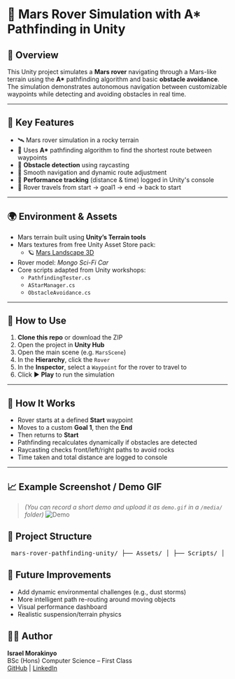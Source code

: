 # 🚀 Mars Rover Simulation with A* Pathfinding in Unity

## 🎯 Overview

This Unity project simulates a **Mars rover** navigating through a Mars-like terrain using the **A\*** pathfinding algorithm and basic **obstacle avoidance**. The simulation demonstrates autonomous navigation between customizable waypoints while detecting and avoiding obstacles in real time.

---

## 🧠 Key Features

- 🛰️ Mars rover simulation in a rocky terrain
- 🌌 Uses **A\*** pathfinding algorithm to find the shortest route between waypoints
- 🧱 **Obstacle detection** using raycasting
- 🤖 Smooth navigation and dynamic route adjustment
- 🧾 **Performance tracking** (distance & time) logged in Unity's console
- 🔁 Rover travels from start → goal1 → end → back to start

---

## 🌍 Environment & Assets

- Mars terrain built using **Unity’s Terrain tools**
- Mars textures from free Unity Asset Store pack:
  - 🪐 [Mars Landscape 3D](https://assetstore.unity.com/packages/3d/environments/landscapes/mars-landscape-3d-175814)
- Rover model: *Mongo Sci-Fi Car*
- Core scripts adapted from Unity workshops:
  - `PathfindingTester.cs`
  - `AStarManager.cs`
  - `ObstacleAvoidance.cs`

---

## 📂 How to Use

1. **Clone this repo** or download the ZIP
2. Open the project in **Unity Hub**
3. Open the main scene (e.g. `MarsScene`)
4. In the **Hierarchy**, click the `Rover`
5. In the **Inspector**, select a `Waypoint` for the rover to travel to
6. Click ▶️ **Play** to run the simulation

---

## 🧪 How It Works

- Rover starts at a defined **Start** waypoint
- Moves to a custom **Goal 1**, then the **End**
- Then returns to **Start**
- Pathfinding recalculates dynamically if obstacles are detected
- Raycasting checks front/left/right paths to avoid rocks
- Time taken and total distance are logged to console

---

## 📈 Example Screenshot / Demo GIF
> *(You can record a short demo and upload it as `demo.gif` in a `/media/` folder)*
![Demo](media/demo.gif)

## 📁 Project Structure
<pre> mars-rover-pathfinding-unity/ ├── Assets/ │ ├── Scripts/ │ ├── Scenes/ │ ├── Prefabs/ │ └── Models/ ├── Packages/ ├── ProjectSettings/ ├── .gitignore ├── README.md </pre>

## 🚧 Future Improvements

- Add dynamic environmental challenges (e.g., dust storms)
- More intelligent path re-routing around moving objects
- Visual performance dashboard
- Realistic suspension/terrain physics

## 👨‍💻 Author

**Israel Morakinyo**  
BSc (Hons) Computer Science – First Class  
[GitHub](https://github.com/Crackedizzy) | [LinkedIn](https://www.linkedin.com/in/israel-morakinyo-98b00a204/)
